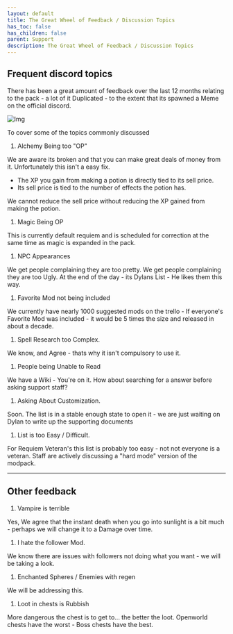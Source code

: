 ```yaml
---
layout: default
title: The Great Wheel of Feedback / Discussion Topics
has_toc: false
has_children: false
parent: Support
description: The Great Wheel of Feedback / Discussion Topics
---
```


## Frequent discord topics

There has been a great amount of feedback over the last 12 months relating to the pack - a lot of it Duplicated - to the extent that its spawned a Meme on the official discord.

![Img](https://cdn.discordapp.com/attachments/348579473727160321/1048646278558519506/wildlander_discord_wheel_of_topics.png)

To cover some of the topics commonly discussed

1. Alchemy Being too "OP"

We are aware its broken and that you can make great deals of money from it. Unfortunately this isn't a easy fix. 

- The XP you gain from making a potion is directly tied to its sell price.
- Its sell price is tied to the number of effects the potion has.

We cannot reduce the sell price without reducing the XP gained from making the potion.  

1. Magic Being OP

This is currently default requiem and is scheduled for correction at the same time as magic is expanded in the pack.

1. NPC Appearances

We get people complaining they are too pretty. We get people complaining they are too Ugly. At the end of the day - its Dylans List - He likes them this way. 

1. Favorite Mod not being included

We currently have nearly 1000 suggested mods on the trello - If everyone's Favorite Mod was included - it would be 5 times the size and released in about a decade.

1. Spell Research too Complex.

We know, and Agree - thats why it isn't compulsory to use it.

1. People being Unable to Read

We have a Wiki - You're on it. How about searching for a answer before asking support staff?

1. Asking About Customization.

Soon. The list is in a stable enough state to open it - we are just waiting on Dylan to write up the supporting documents

1. List is too Easy / Difficult.

For Requiem Veteran's this list is probably too easy - not not everyone is a veteran. Staff are actively discussing a "hard mode" version of the modpack.

---
## Other feedback

1. Vampire is terrible

Yes, We agree that the instant death when you go into sunlight is a bit much - perhaps we will change it to a Damage over time.

1. I hate the follower Mod.

We know there are issues with followers not doing what you want - we will be taking a look.

1. Enchanted Spheres / Enemies with regen

We will be addressing this.

1. Loot in chests is Rubbish

More dangerous the chest is to get to... the better the loot. Openworld chests have the worst - Boss chests have the best. 